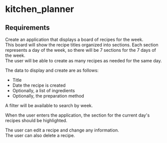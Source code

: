 # kitchen_planner

## Requirements
Create an application that displays a board of recipes for the week.  
This board will show the recipe titles organized into sections. Each section represents a day of the week, so there will be 7 sections for the 7 days of the week.  
The user will be able to create as many recipes as needed for the same day.  

The data to display and create are as follows:  
- Title  
- Date the recipe is created  
- Optionally, a list of ingredients  
- Optionally, the preparation method  

A filter will be available to search by week.  

When the user enters the application, the section for the current day's recipes should be highlighted.  

The user can edit a recipe and change any information.  
The user can also delete a recipe.  